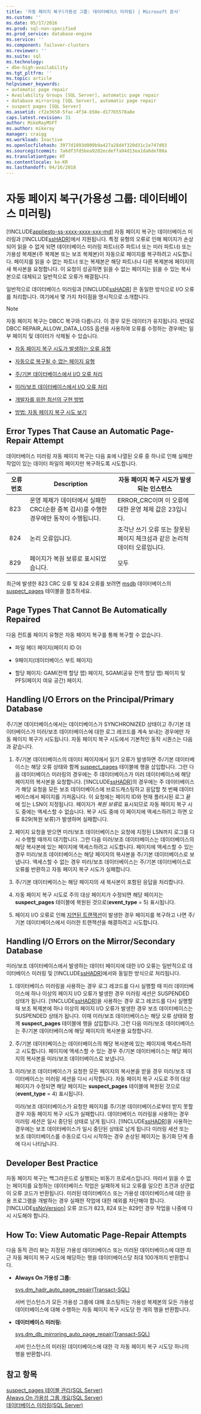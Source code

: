 ```yaml
---
title: '자동 페이지 복구(가용성 그룹: 데이터베이스 미러링) | Microsoft 문서'
ms.custom: ''
ms.date: 05/17/2016
ms.prod: sql-non-specified
ms.prod_service: database-engine
ms.service: ''
ms.component: failover-clusters
ms.reviewer: ''
ms.suite: sql
ms.technology:
- dbe-high-availability
ms.tgt_pltfrm: ''
ms.topic: article
helpviewer_keywords:
- automatic page repair
- Availability Groups [SQL Server], automatic page repair
- database mirroring [SQL Server], automatic page repair
- suspect pages [SQL Server]
ms.assetid: cf2e3650-5fac-4f34-b50e-d17765578a8e
caps.latest.revision: 31
author: MikeRayMSFT
ms.author: mikeray
manager: craigg
ms.workload: Inactive
ms.openlocfilehash: 3977d1893d009b9a427a28d4f320d31c1e747d03
ms.sourcegitcommit: 7a6df3fd5bea9282ecdeffa94d13ea1da6def80a
ms.translationtype: HT
ms.contentlocale: ko-KR
ms.lasthandoff: 04/16/2018
---
```

# <a name="automatic-page-repair-availability-groups-database-mirroring"></a>자동 페이지 복구(가용성 그룹: 데이터베이스 미러링)
[!INCLUDE[appliesto-ss-xxxx-xxxx-xxx-md](../../includes/appliesto-ss-xxxx-xxxx-xxx-md.md)]
  자동 페이지 복구는 데이터베이스 미러링과 [!INCLUDE[ssHADR](../../includes/sshadr-md.md)]에서 지원됩니다. 특정 유형의 오류로 인해 페이지가 손상되어 읽을 수 없게 되면 데이터베이스 미러링 파트너(주 파트너 또는 미러 파트너) 또는 가용성 복제본(주 복제본 또는 보조 복제본)이 자동으로 페이지를 복구하려고 시도합니다. 페이지를 읽을 수 없는 파트너 또는 복제본은 해당 파트너나 다른 복제본에 페이지의 새 복사본을 요청합니다. 이 요청이 성공하면 읽을 수 없는 페이지는 읽을 수 있는 복사본으로 대체되고 일반적으로 오류가 해결됩니다.  
  
 일반적으로 데이터베이스 미러링과 [!INCLUDE[ssHADR](../../includes/sshadr-md.md)] 은 동일한 방식으로 I/O 오류를 처리합니다. 여기에서 몇 가지 차이점을 명시적으로 소개합니다.  
  
> [!NOTE]  
>  자동 페이지 복구는 DBCC 복구와 다릅니다. 이 경우 모든 데이터가 유지됩니다. 반대로 DBCC REPAIR_ALLOW_DATA_LOSS 옵션을 사용하여 오류를 수정하는 경우에는 일부 페이지 및 데이터가 삭제될 수 있습니다.  
  
-   [자동 페이지 복구 시도가 발생하는 오류 유형](#ErrorTypes)  
  
-   [자동으로 복구될 수 없는 페이지 유형](#UnrepairablePageTypes)  
  
-   [주/기본 데이터베이스에서 I/O 오류 처리](#PrimaryIOErrors)  
  
-   [미러/보조 데이터베이스에서 I/O 오류 처리](#SecondaryIOErrors)  
  
-   [개발자를 위한 최선의 구현 방법](#DevBP)  
  
-   [방법: 자동 페이지 복구 시도 보기](#ViewAPRattempts)  
  
##  <a name="ErrorTypes"></a> Error Types That Cause an Automatic Page-Repair Attempt  
 데이터베이스 미러링 자동 페이지 복구는 다음 표에 나열된 오류 중 하나로 인해 실패한 작업이 있는 데이터 파일의 페이지만 복구하도록 시도합니다.  
  
|오류 번호|Description|자동 페이지 복구 시도가 발생되는 인스턴스|  
|------------------|-----------------|---------------------------------------------------------|  
|823|운영 체제가 데이터에서 실패한 CRC(순환 중복 검사)를 수행한 경우에만 동작이 수행됩니다.|ERROR_CRC이며 이 오류에 대한 운영 체제 값은 23입니다.|  
|824|논리 오류입니다.|조각난 쓰기 오류 또는 잘못된 페이지 체크섬과 같은 논리적 데이터 오류입니다.|  
|829|페이지가 복원 보류로 표시되었습니다.|모두|  
  
 최근에 발생한 823 CRC 오류 및 824 오류를 보려면 [msdb](../../relational-databases/system-tables/suspect-pages-transact-sql.md) 데이터베이스의 [suspect_pages](../../relational-databases/databases/msdb-database.md) 테이블을 참조하세요.  

  
##  <a name="UnrepairablePageTypes"></a> Page Types That Cannot Be Automatically Repaired  
 다음 컨트롤 페이지 유형은 자동 페이지 복구를 통해 복구할 수 없습니다.  
  
-   파일 헤더 페이지(페이지 ID 0)  
  
-   9페이지(데이터베이스 부트 페이지)  
  
-   할당 페이지: GAM(전역 할당 맵) 페이지, SGAM(공유 전역 할당 맵) 페이지 및 PFS(페이지 여유 공간) 페이지.  
  
 
##  <a name="PrimaryIOErrors"></a> Handling I/O Errors on the Principal/Primary Database  
 주/기본 데이터베이스에서는 데이터베이스가 SYNCHRONIZED 상태이고 주/기본 데이터베이스가 미러/보조 데이터베이스에 대한 로그 레코드를 계속 보내는 경우에만 자동 페이지 복구가 시도됩니다. 자동 페이지 복구 시도에서 기본적인 동작 시퀀스는 다음과 같습니다.  
  
1.  주/기본 데이터베이스의 데이터 페이지에서 읽기 오류가 발생하면 주/기본 데이터베이스는 해당 오류 상태와 함께 [suspect_pages](../../relational-databases/system-tables/suspect-pages-transact-sql.md) 테이블에 행을 삽입합니다. 그런 다음 데이터베이스 미러링의 경우에는 주 데이터베이스가 미러 데이터베이스에 해당 페이지의 복사본을 요청합니다. [!INCLUDE[ssHADR](../../includes/sshadr-md.md)]의 경우에는 주 데이터베이스가 해당 요청을 모든 보조 데이터베이스에 브로드캐스팅하고 응답할 첫 번째 데이터베이스에서 페이지를 가져옵니다. 이 요청에는 페이지 ID와 현재 플러시된 로그 끝에 있는 LSN이 지정됩니다. 페이지가 *복원 보류*로 표시되므로 자동 페이지 복구 시도 중에는 액세스할 수 없습니다. 복구 시도 중에 이 페이지에 액세스하려고 하면 오류 829(복원 보류)가 발생하며 실패합니다.  
  
2.  페이지 요청을 받으면 미러/보조 데이터베이스는 요청에 지정된 LSN까지 로그를 다시 수행할 때까지 대기합니다. 그런 다음 미러/보조 데이터베이스는 데이터베이스의 해당 복사본에 있는 페이지에 액세스하려고 시도합니다. 페이지에 액세스할 수 있는 경우 미러/보조 데이터베이스는 해당 페이지의 복사본을 주/기본 데이터베이스로 보냅니다. 액세스할 수 없는 경우 미러/보조 데이터베이스는 주/기본 데이터베이스로 오류를 반환하고 자동 페이지 복구 시도가 실패합니다.  
  
3.  주/기본 데이터베이스는 해당 페이지의 새 복사본이 포함된 응답을 처리합니다.  
  
4.  자동 페이지 복구 시도로 주의 대상 페이지가 수정되면 해당 페이지는 **suspect_pages** 테이블에 복원된 것으로(**event_type** = 5) 표시됩니다.  
  
5.  페이지 I/O 오류로 인해 [지연된 트랜잭션](../../relational-databases/backup-restore/deferred-transactions-sql-server.md)이 발생한 경우 페이지를 복구하고 나면 주/기본 데이터베이스에서 이러한 트랜잭션을 해결하려고 시도합니다.  
  
 
##  <a name="SecondaryIOErrors"></a> Handling I/O Errors on the Mirror/Secondary Database  
 미러/보조 데이터베이스에서 발생하는 데이터 페이지에 대한 I/O 오류는 일반적으로 데이터베이스 미러링 및 [!INCLUDE[ssHADR](../../includes/sshadr-md.md)]에서와 동일한 방식으로 처리됩니다.  
  
1.  데이터베이스 미러링을 사용하는 경우 로그 레코드를 다시 실행할 때 미러 데이터베이스에 하나 이상의 페이지 I/O 오류가 발생한 경우 미러링 세션은 SUSPENDED 상태가 됩니다. [!INCLUDE[ssHADR](../../includes/sshadr-md.md)]을 사용하는 경우 로그 레코드를 다시 실행할 때 보조 복제본에 하나 이상의 페이지 I/O 오류가 발생한 경우 보조 데이터베이스는 SUSPENDED 상태가 됩니다. 이때 미러/보조 데이터베이스는 해당 오류 상태와 함께 **suspect_pages** 테이블에 행을 삽입합니다. 그런 다음 미러/보조 데이터베이스는 주/기본 데이터베이스에 해당 페이지의 복사본을 요청합니다.  
  
2.  주/기본 데이터베이스는 데이터베이스의 해당 복사본에 있는 페이지에 액세스하려고 시도합니다. 페이지에 액세스할 수 있는 경우 주/기본 데이터베이스는 해당 페이지의 복사본을 미러/보조 데이터베이스로 보냅니다.  
  
3.  미러/보조 데이터베이스가 요청한 모든 페이지의 복사본을 받을 경우 미러/보조 데이터베이스는 미러링 세션을 다시 시작합니다. 자동 페이지 복구 시도로 주의 대상 페이지가 수정되면 해당 페이지는 **suspect_pages** 테이블에 복원된 것으로(**event_type** = 4) 표시됩니다.  
  
     미러/보조 데이터베이스가 요청한 페이지를 주/기본 데이터베이스로부터 받지 못할 경우 자동 페이지 복구 시도가 실패합니다. 데이터베이스 미러링을 사용하는 경우 미러링 세션은 일시 중단된 상태로 남게 됩니다. [!INCLUDE[ssHADR](../../includes/sshadr-md.md)]을 사용하는 경우에는 보조 데이터베이스가 일시 중단된 상태로 남게 됩니다 미러링 세션 또는 보조 데이터베이스를 수동으로 다시 시작하는 경우 손상된 페이지는 동기화 단계 중에 다시 나타납니다.  
  
 
##  <a name="DevBP"></a> Developer Best Practice  
 자동 페이지 복구는 백그라운드로 실행되는 비동기 프로세스입니다. 따라서 읽을 수 없는 페이지를 요청하는 데이터베이스 작업은 실패하게 되고 오류를 일으킨 조건과 상관없이 오류 코드가 반환됩니다. 미러된 데이터베이스 또는 가용성 데이터베이스에 대한 응용 프로그램을 개발하는 경우 실패한 작업에 대한 예외를 차단해야 합니다. [!INCLUDE[ssNoVersion](../../includes/ssnoversion-md.md)] 오류 코드가 823, 824 또는 829인 경우 작업을 나중에 다시 시도해야 합니다.  
  

##  <a name="ViewAPRattempts"></a> How To: View Automatic Page-Repair Attempts  
 다음 동적 관리 뷰는 지정된 가용성 데이터베이스 또는 미러된 데이터베이스에 대한 최근 자동 페이지 복구 시도에 해당하는 행을 데이터베이스당 최대 100개까지 반환합니다.  
  
-   **Always On 가용성 그룹:**  
  
     [sys.dm_hadr_auto_page_repair&#40;Transact-SQL&#41;](../../relational-databases/system-dynamic-management-views/sys-dm-hadr-auto-page-repair-transact-sql.md)  
  
     서버 인스턴스가 모든 가용성 그룹에 대해 호스팅하는 가용성 복제본의 모든 가용성 데이터베이스에 대해 수행하는 자동 페이지 복구 시도당 한 개의 행을 반환합니다.  
  
-   **데이터베이스 미러링:**  
  
     [sys.dm_db_mirroring_auto_page_repair&#40;Transact-SQL&#41;](../../relational-databases/system-dynamic-management-views/database-mirroring-sys-dm-db-mirroring-auto-page-repair.md)  
  
     서버 인스턴스의 미러된 데이터베이스에 대한 각 자동 페이지 복구 시도당 하나의 행을 반환합니다.  
  
 
## <a name="see-also"></a>참고 항목  
 [suspect_pages 테이블 관리&#40;SQL Server&#41;](../../relational-databases/backup-restore/manage-the-suspect-pages-table-sql-server.md)   
 [Always On 가용성 그룹 개요&#40;SQL Server&#41;](../../database-engine/availability-groups/windows/overview-of-always-on-availability-groups-sql-server.md)   
 [데이터베이스 미러링&#40;SQL Server&#41;](../../database-engine/database-mirroring/database-mirroring-sql-server.md)  
  
  


